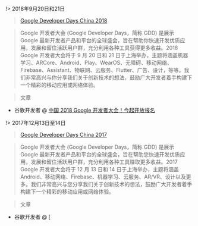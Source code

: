 !> 2018年9月20日和21日

> [Google Developer Days China 2018](https://www.google.cn/events/developerdays2018/)

> Google 开发者大会 (Google Developer Days，简称 GDD) 是展示 Google 最新开发者产品和平台的全球盛会，旨在帮助你快速开发优质应用，发展和留住活跃用户群，充分利用各种工具获得更多收益。2018 Google 开发者大会将于 9 月 20 日和 21 日于上海举办，主题将涵盖机器学习、ARCore、Android、Play、WearOS、无障碍、移动网络、Firebase、Assistant、物联网、云服务、Flutter、广告、设计，等等。我们非常高兴与你分享我们关于创新技术的想法，鼓励广大开发者着手构建下一个精彩的移动应用或网络体验。

> 文章

- 谷歌开发者 @ [中国 2018 Google 开发者大会！今起开放报名](https://mp.weixin.qq.com/s/7P6zdelyMIFO8DnWh0qKNQ)


!> 2017年12月13日至14日

> [Google Developer Days China 2017](http://www.google.cn/events/developerdays2017china/)

> Google 开发者大会 (Google Developer Days，简称 GDD) 是展示 Google 最新开发者产品和平台的全球盛会，旨在帮助您快速开发优质应用，发展和留住活跃用户群，充分利用各种工具赚取更多收益。2017 Google 开发者大会将于 12 月 13 日和 14 日于上海举办，主题将涵盖 Android、移动网络、Firebase、机器学习、云服务、AR/VR、设计以及更多。我们非常高兴与您分享我们关于创新技术的想法，鼓励广大开发者着手构建下一个精彩的移动应用或网络体验。

> 文章

- 谷歌开发者 @ [